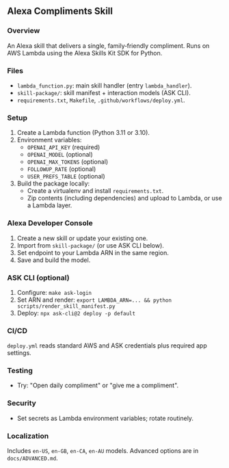 ## Alexa Compliments Skill

### Overview
An Alexa skill that delivers a single, family‑friendly compliment. Runs on AWS Lambda using the Alexa Skills Kit SDK for Python.

### Files
- `lambda_function.py`: main skill handler (entry `lambda_handler`).
- `skill-package/`: skill manifest + interaction models (ASK CLI).
- `requirements.txt`, `Makefile`, `.github/workflows/deploy.yml`.

### Setup
1. Create a Lambda function (Python 3.11 or 3.10).
2. Environment variables:
   - `OPENAI_API_KEY` (required)
   - `OPENAI_MODEL` (optional)
   - `OPENAI_MAX_TOKENS` (optional)
   - `FOLLOWUP_RATE` (optional)
   - `USER_PREFS_TABLE` (optional)
3. Build the package locally:
   - Create a virtualenv and install `requirements.txt`.
   - Zip contents (including dependencies) and upload to Lambda, or use a Lambda layer.

### Alexa Developer Console
1. Create a new skill or update your existing one.
2. Import from `skill-package/` (or use ASK CLI below).
3. Set endpoint to your Lambda ARN in the same region.
4. Save and build the model.

### ASK CLI (optional)
1. Configure: `make ask-login`
2. Set ARN and render: `export LAMBDA_ARN=... && python scripts/render_skill_manifest.py`
3. Deploy: `npx ask-cli@2 deploy -p default`

### CI/CD
`deploy.yml` reads standard AWS and ASK credentials plus required app settings.

### Testing
- Try: "Open daily compliment" or "give me a compliment".

### Security
- Set secrets as Lambda environment variables; rotate routinely.

### Localization
Includes `en-US`, `en-GB`, `en-CA`, `en-AU` models.
Advanced options are in `docs/ADVANCED.md`.


